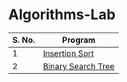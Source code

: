 # Algorithms-Lab

| S. No.      | Program                                       |
| ----------- | -----------                                   |
| 1           | [Insertion Sort](InsertionSort.java)          |
| 2           | [Binary Search Tree](BinarySearchTree.java)   |
